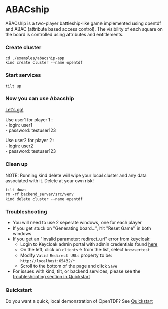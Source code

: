 # ABACship
ABACship is a two-player battleship-like game implemented using opentdf and ABAC (attribute based access control). The visibility of each square on the board is controlled using attributes and entitlements. 

### Create cluster

```
cd ./examples/abacship-app
kind create cluster --name opentdf
```

### Start services

```
tilt up
```

### Now you can use Abacship
[Let's go!](http://localhost:65432/abacship/)


Use user1 for player 1 :
    </br>- login: user1
    </br>- password: testuser123

Use user2 for player 2 :
    </br>- login: user2
    </br>- password: testuser123


### Clean up

NOTE: Running kind delete will wipe your local cluster and any data associated with it. Delete at your own risk!

```shell
tilt down
rm -rf backend_server/src/venv
kind delete cluster --name opentdf
```

### Troubleshooting
- You will need to use 2 seperate windows, one for each player
- If you get stuck on "Generating board...", hit "Reset Game" in both windows
- If you get an "Invalid parameter: redirect_uri" error from keycloak:
    - Login to Keycloak admin portal with admin credentials found [here](../../quickstart/helm/values-keycloak-bootstrap.yaml#L45-L46)
    - On the left, click on `clients`-> from the list, select `browsertest`
    - Modify `Valid Redirect URLs` property to be: `http://localhost:65432/*`
    - Scroll to the bottom of the page and click `Save` 
- For issues with kind, tilt, or backend services, please see the [troubleshooting section in Quickstart](../../quickstart/README.md#troubleshoot)

### Quickstart
Do you want a quick, local demonstration of OpenTDF? See [Quickstart](../../quickstart)